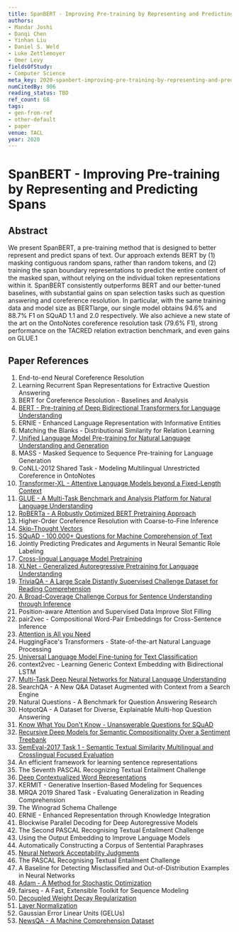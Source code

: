 ```yaml
---
title: SpanBERT - Improving Pre-training by Representing and Predicting Spans
authors:
- Mandar Joshi
- Danqi Chen
- Yinhan Liu
- Daniel S. Weld
- Luke Zettlemoyer
- Omer Levy
fieldsOfStudy:
- Computer Science
meta_key: 2020-spanbert-improving-pre-training-by-representing-and-predicting-spans
numCitedBy: 906
reading_status: TBD
ref_count: 68
tags:
- gen-from-ref
- other-default
- paper
venue: TACL
year: 2020
---
```


# SpanBERT - Improving Pre-training by Representing and Predicting Spans

## Abstract

We present SpanBERT, a pre-training method that is designed to better represent and predict spans of text. Our approach extends BERT by (1) masking contiguous random spans, rather than random tokens, and (2) training the span boundary representations to predict the entire content of the masked span, without relying on the individual token representations within it. SpanBERT consistently outperforms BERT and our better-tuned baselines, with substantial gains on span selection tasks such as question answering and coreference resolution. In particular, with the same training data and model size as BERTlarge, our single model obtains 94.6% and 88.7% F1 on SQuAD 1.1 and 2.0 respectively. We also achieve a new state of the art on the OntoNotes coreference resolution task (79.6% F1), strong performance on the TACRED relation extraction benchmark, and even gains on GLUE.1

## Paper References

1. End-to-end Neural Coreference Resolution
2. Learning Recurrent Span Representations for Extractive Question Answering
3. BERT for Coreference Resolution - Baselines and Analysis
4. [BERT - Pre-training of Deep Bidirectional Transformers for Language Understanding](2019-bert.md)
5. ERNIE - Enhanced Language Representation with Informative Entities
6. Matching the Blanks - Distributional Similarity for Relation Learning
7. [Unified Language Model Pre-training for Natural Language Understanding and Generation](2019-unified-language-model-pre-training-for-natural-language-understanding-and-generation)
8. MASS - Masked Sequence to Sequence Pre-training for Language Generation
9. CoNLL-2012 Shared Task - Modeling Multilingual Unrestricted Coreference in OntoNotes
10. [Transformer-XL - Attentive Language Models beyond a Fixed-Length Context](2019-transformer-xl-attentive-language-models-beyond-a-fixed-length-context)
11. [GLUE - A Multi-Task Benchmark and Analysis Platform for Natural Language Understanding](2018-glue-a-multi-task-benchmark-and-analysis-platform-for-natural-language-understanding)
12. [RoBERTa - A Robustly Optimized BERT Pretraining Approach](2019-roberta-a-robustly-optimized-bert-pretraining-approach)
13. Higher-Order Coreference Resolution with Coarse-to-Fine Inference
14. [Skip-Thought Vectors](2015-skip-thought-vectors)
15. [SQuAD - 100,000+ Questions for Machine Comprehension of Text](2016-squad-100-000-questions-for-machine-comprehension-of-text)
16. Jointly Predicting Predicates and Arguments in Neural Semantic Role Labeling
17. [Cross-lingual Language Model Pretraining](2019-cross-lingual-language-model-pretraining)
18. [XLNet - Generalized Autoregressive Pretraining for Language Understanding](2019-xlnet-generalized-autoregressive-pretraining-for-language-understanding)
19. [TriviaQA - A Large Scale Distantly Supervised Challenge Dataset for Reading Comprehension](2017-triviaqa-a-large-scale-distantly-supervised-challenge-dataset-for-reading-comprehension)
20. [A Broad-Coverage Challenge Corpus for Sentence Understanding through Inference](2018-a-broad-coverage-challenge-corpus-for-sentence-understanding-through-inference)
21. Position-aware Attention and Supervised Data Improve Slot Filling
22. pair2vec - Compositional Word-Pair Embeddings for Cross-Sentence Inference
23. [Attention is All you Need](2017-attention-is-all-you-need)
24. HuggingFace's Transformers - State-of-the-art Natural Language Processing
25. [Universal Language Model Fine-tuning for Text Classification](2018-universal-language-model-fine-tuning-for-text-classification)
26. context2vec - Learning Generic Context Embedding with Bidirectional LSTM
27. [Multi-Task Deep Neural Networks for Natural Language Understanding](2019-multi-task-deep-neural-networks-for-natural-language-understanding)
28. SearchQA - A New Q&A Dataset Augmented with Context from a Search Engine
29. Natural Questions - A Benchmark for Question Answering Research
30. HotpotQA - A Dataset for Diverse, Explainable Multi-hop Question Answering
31. [Know What You Don't Know - Unanswerable Questions for SQuAD](2018-know-what-you-don-t-know-unanswerable-questions-for-squad)
32. [Recursive Deep Models for Semantic Compositionality Over a Sentiment Treebank](2013-recursive-deep-models-for-semantic-compositionality-over-a-sentiment-treebank)
33. [SemEval-2017 Task 1 - Semantic Textual Similarity Multilingual and Crosslingual Focused Evaluation](2017-semeval-2017-task-1-semantic-textual-similarity-multilingual-and-crosslingual-focused-evaluation)
34. An efficient framework for learning sentence representations
35. The Seventh PASCAL Recognizing Textual Entailment Challenge
36. [Deep Contextualized Word Representations](2018-deep-contextualized-word-representations)
37. KERMIT - Generative Insertion-Based Modeling for Sequences
38. MRQA 2019 Shared Task - Evaluating Generalization in Reading Comprehension
39. The Winograd Schema Challenge
40. ERNIE - Enhanced Representation through Knowledge Integration
41. Blockwise Parallel Decoding for Deep Autoregressive Models
42. The Second PASCAL Recognising Textual Entailment Challenge
43. Using the Output Embedding to Improve Language Models
44. Automatically Constructing a Corpus of Sentential Paraphrases
45. [Neural Network Acceptability Judgments](2019-neural-network-acceptability-judgments)
46. The PASCAL Recognising Textual Entailment Challenge
47. A Baseline for Detecting Misclassified and Out-of-Distribution Examples in Neural Networks
48. [Adam - A Method for Stochastic Optimization](2015-adam-a-method-for-stochastic-optimization)
49. fairseq - A Fast, Extensible Toolkit for Sequence Modeling
50. [Decoupled Weight Decay Regularization](2019-decoupled-weight-decay-regularization)
51. [Layer Normalization](2016-layer-normalization)
52. Gaussian Error Linear Units (GELUs)
53. [NewsQA - A Machine Comprehension Dataset](2017-newsqa-a-machine-comprehension-dataset)

